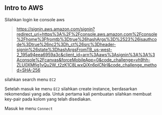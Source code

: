 ## Intro to AWS ##

Silahkan login ke console aws

> https://signin.aws.amazon.com/signin?redirect_uri=https%3A%2F%2Fconsole.aws.amazon.com%2Fconsole%2Fhome%3Ffromtb%3Dtrue%26hashArgs%3D%2523%26isauthcode%3Dtrue%26nc2%3Dh_ct%26src%3Dheader-signin%26state%3DhashArgsFromTB_us-west-2_195a94eea6959a3c&client_id=arn%3Aaws%3Asignin%3A%3A%3Aconsole%2Fcanvas&forceMobileApp=0&code_challenge=vh9hh-ZLU0XMfig1vQu2W_t2zK1C8LwxQjXn6plCNrI&code_challenge_method=SHA-256

silahkan search menu `EC2`

Setelah masuk ke menu `EC2` silahkan create instance, berdasarkan rekomendasi yang ada.
Untuk pertama kali pembuatan silahkan membuat key-pair pada kolom yang telah disediakan.

Masuk ke menu `Connect`